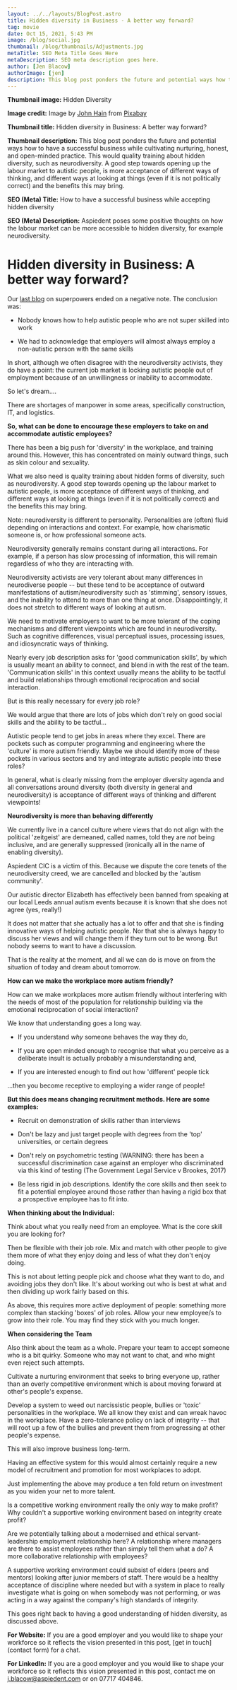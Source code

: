 ```yaml
---
layout: ../../layouts/BlogPost.astro
title: Hidden diversity in Business - A better way forward?
tag: movie
date: Oct 15, 2021, 5:43 PM
image: /blog/social.jpg
thumbnail: /blog/thumbnails/Adjustments.jpg
metaTitle: SEO Meta Title Goes Here
metaDescription: SEO meta description goes here.
author: [Jen Blacow]
authorImage: [jen]
description: This blog post ponders the future and potential ways how to have a successful business while cultivating nurturing, honest, and open-minded practice. This would quality training about hidden diversity, such as neurodiversity. A good step towards opening up the labour market to autistic people, is more acceptance of different ways of thinking, and different ways at looking at things (even if it is not politically correct) and the benefits this may bring.
---
```

**Thumbnail image:** Hidden Diversity

**Image credit:** Image by [John
Hain](https://pixabay.com/users/johnhain-352999/?utm_source=link-attribution&utm_medium=referral&utm_campaign=image&utm_content=544522) from [Pixabay](https://pixabay.com/?utm_source=link-attribution&utm_medium=referral&utm_campaign=image&utm_content=544522) 

**Thumbnail title:** Hidden diversity in Business: A better way forward?

**Thumbnail description:** This blog post ponders the future and
potential ways how to have a successful business while cultivating
nurturing, honest, and open-minded practice. This would quality training
about hidden diversity, such as neurodiversity. A good step towards
opening up the labour market to autistic people, is more acceptance of
different ways of thinking, and different ways at looking at things
(even if it is not politically correct) and the benefits this may bring.

**SEO (Meta) Title:** How to have a successful business while accepting
hidden diversity

**SEO (Meta) Description:** Aspiedent poses some positive thoughts on
how the labour market can be more accessible to hidden diversity, for
example neurodiversity.

Hidden diversity in Business: A better way forward?
===================================================

Our [last
blog](https://aspiedent.com/index.php/blog/autism-super-power-not-really)
on superpowers ended on a negative note. The conclusion was:

-   Nobody knows how to help autistic people who are not super skilled
    into work

-   We had to acknowledge that employers will almost always employ a
    non-autistic person with the same skills

In short, although we often disagree with the neurodiversity activists,
they do have a point: the current job market is locking autistic people
out of employment because of an unwillingness or inability to
accommodate.

So let's dream....

There are shortages of manpower in some areas, specifically
construction, IT, and logistics.

**So, what can be done to encourage these employers to take on and accommodate autistic employees?**

There has been a big push for 'diversity' in the workplace, and training
around this. However, this has concentrated on mainly outward things,
such as skin colour and sexuality.

What we also need is quality training about hidden forms of diversity,
such as neurodiversity. A good step towards opening up the labour market
to autistic people, is more acceptance of different ways of thinking,
and different ways at looking at things (even if it is not politically
correct) and the benefits this may bring.

Note: neurodiversity is different to personality. Personalities are
(often) fluid depending on interactions and context. For example, how
charismatic someone is, or how professional someone acts.

Neurodiversity generally remains constant during all interactions. For
example, if a person has slow processing of information, this will
remain regardless of who they are interacting with.

Neurodiversity activists are very tolerant about many differences in
neurodiverse people -- but these tend to be acceptance of outward
manifestations of autism/neurodiversity such as 'stimming', sensory
issues, and the inability to attend to more than one thing at once.
Disappointingly, it does not stretch to different ways of looking at
autism.

We need to motivate employers to want to be more tolerant of the coping
mechanisms and different viewpoints which are found in neurodiversity.
Such as cognitive differences, visual perceptual issues, processing
issues, and idiosyncratic ways of thinking.

Nearly every job description asks for 'good communication skills', by
which is usually meant an ability to connect, and blend in with the rest
of the team. 'Communication skills' in this context usually means the
ability to be tactful and build relationships through emotional
reciprocation and social interaction.

But is this really necessary for every job role?

We would argue that there are lots of jobs which don't rely on good
social skills and the ability to be tactful...

Autistic people tend to get jobs in areas where they excel. There are
pockets such as computer programming and engineering where the 'culture'
is more autism friendly. Maybe we should identify more of these pockets
in various sectors and try and integrate autistic people into these
roles?

In general, what is clearly missing from the employer diversity agenda
and all conversations around diversity (both diversity in general and
neurodiversity) is acceptance of different ways of thinking and
different viewpoints!

**Neurodiversity is more than behaving differently**

We currently live in a cancel culture where views that do not align with
the political 'zeitgeist' are demeaned, called names, told they are
*not* being inclusive, and are generally suppressed (ironically all in
the name of enabling diversity).

Aspiedent CIC is a victim of this. Because we dispute the core tenets of
the neurodiversity creed, we are cancelled and blocked by the 'autism
community'.

Our autistic director Elizabeth has effectively been banned from
speaking at our local Leeds annual autism events because it is known
that she does not agree (yes, really!)

It does not matter that she actually has a lot to offer and that she is
finding innovative ways of helping autistic people. Nor that she is
always happy to discuss her views and will change them if they turn out
to be wrong. But nobody seems to want to have a discussion.

That is the reality at the moment, and all we can do is move on from the
situation of today and dream about tomorrow.

**How can we make the workplace more autism friendly?**

How can we make workplaces more autism friendly without interfering with
the needs of most of the population for relationship building via the
emotional reciprocation of social interaction?

We know that understanding goes a long way.

-   If you understand *why* someone behaves the way they do,

-   If you are open minded enough to recognise that what you perceive as
    a deliberate insult is actually probably a misunderstanding and,

-   If you are interested enough to find out how 'different' people tick

...then you become receptive to employing a wider range of people!

**But this does means changing recruitment methods. Here are some examples:**

-   Recruit on demonstration of skills rather than interviews

-   Don't be lazy and just target people with degrees from the 'top'
    universities, or certain degrees

-   Don't rely on psychometric testing (WARNING: there has been a
    successful discrimination case against an employer who discriminated
    via this kind of testing (The Government Legal Service v
    Brookes, 2017)

-   Be less rigid in job descriptions. Identify the core skills and then
    seek to fit a potential employee around those rather than having a
    rigid box that a prospective employee has to fit into.

**When thinking about the Individual:**

Think about what you really need from an employee. What is the core
skill you are looking for?

Then be flexible with their job role. Mix and match with other people to
give them more of what they enjoy doing and less of what they don't
enjoy doing.

This is not about letting people pick and choose what they want to do,
and avoiding jobs they don't like. It's about working out who is best at
what and then dividing up work fairly based on this.

As above, this requires more active deployment of people: something more
complex than stacking 'boxes' of job roles. Allow your new employee/s to
grow into their role. You may find they stick with you much longer.

**When considering the Team**

Also think about the team as a whole. Prepare your team to accept
someone who is a bit quirky. Someone who may not want to chat, and who
might even reject such attempts.

Cultivate a nurturing environment that seeks to bring everyone up,
rather than an overly competitive environment which is about moving
forward at other's people's expense.

Develop a system to weed out narcissistic people, bullies or 'toxic'
personalities in the workplace. We all know they exist and can wreak
havoc in the workplace. Have a zero-tolerance policy on lack of
integrity -- that will root up a few of the bullies and prevent them
from progressing at other people's expense.

This will also improve business long-term.

Having an effective system for this would almost certainly require a new
model of recruitment and promotion for most workplaces to adopt.

Just implementing the above may produce a ten fold return on investment
as you widen your net to more talent.

Is a competitive working environment really the only way to make profit?
Why couldn't a supportive working environment based on integrity create
profit?

Are we potentially talking about a modernised and ethical
servant-leadership employment relationship here? A relationship where
managers are there to assist employees rather than simply tell them what
a do? A more collaborative relationship with employees?

A supportive working environment could subsist of elders (peers and
mentors) looking after junior members of staff. There would be a healthy
acceptance of discipline where needed but with a system in place to
really investigate what is going on when somebody was not performing, or
was acting in a way against the company's high standards of integrity.

This goes right back to having a good understanding of hidden diversity,
as discussed above.

**For Website:** If you are a good employer and you would like to shape
your workforce so it reflects the vision presented in this post, [get in
touch](contact form) for a chat.

**For LinkedIn:** If you are a good employer and you would like to shape
your workforce so it reflects this vision presented in this post,
contact me on <j.blacow@aspiedent.com> or on 07717 404846.
